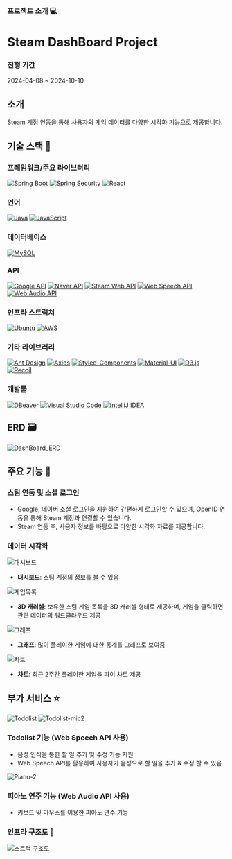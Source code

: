 ### 프로젝트 소개 :computer:

# Steam DashBoard Project

### 진행 기간
2024-04-08 ~ 2024-10-10

## 소개
Steam 계정 연동을 통해 사용자의 게임 데이터를 다양한 시각화 기능으로 제공합니다.

## 기술 스택 :hammer:

### 프레임워크/주요 라이브러리
[![Spring Boot](https://img.shields.io/badge/Spring%20Boot-6DB33F?style=for-the-badge&logo=Spring-Boot&logoColor=white)](https://spring.io/projects/spring-boot) 
[![Spring Security](https://img.shields.io/badge/Spring%20Security-6DB33F?style=for-the-badge&logo=Spring-Security&logoColor=white)](https://spring.io/projects/spring-security) 
[![React](https://img.shields.io/badge/React-61DAFB?style=for-the-badge&logo=React&logoColor=black)](https://reactjs.org/)


### 언어
[![Java](https://img.shields.io/badge/Java-808080?style=for-the-badge&logo=coffeescript&logoColor=white)](https://www.oracle.com/java/)
[![JavaScript](https://img.shields.io/badge/JavaScript-F7DF1E?style=for-the-badge&logo=JavaScript&logoColor=black)](https://developer.mozilla.org/en-US/docs/Web/JavaScript)


### 데이터베이스
[![MySQL](https://img.shields.io/badge/MySQL-4479A1?style=for-the-badge&logo=MySQL&logoColor=white)](https://www.mysql.com/) 


### API
[![Google API](https://img.shields.io/badge/Google%20API-4285F4?style=for-the-badge&logo=Google&logoColor=white)](https://developers.google.com/apis-explorer) 
[![Naver API](https://img.shields.io/badge/Naver%20API-03C75A?style=for-the-badge&logo=Naver&logoColor=white)](https://developers.naver.com/) 
[![Steam Web API](https://img.shields.io/badge/Steam%20API-000000?style=for-the-badge&logo=Steam&logoColor=white)](https://steamcommunity.com/dev) 
[![Web Speech API](https://img.shields.io/badge/Web%20Speech%20API-5B21B6?style=for-the-badge&logo=Google-Chrome&logoColor=white)](https://developer.mozilla.org/en-US/docs/Web/API/Web_Speech_API) 
[![Web Audio API](https://img.shields.io/badge/Web%20Audio%20API-8E44AD?style=for-the-badge&logo=Web-Audio&logoColor=white)](https://developer.mozilla.org/en-US/docs/Web/API/Web_Audio_API)

### 인프라 스트럭쳐

[![Ubuntu](https://img.shields.io/badge/Ubuntu-E95420?style=for-the-badge&logo=Ubuntu&logoColor=white)](https://ubuntu.com/) 
[![AWS](https://img.shields.io/badge/AWS-232F3E?style=for-the-badge&logo=Amazon-AWS&logoColor=white)](https://aws.amazon.com/)



### 기타 라이브러리
[![Ant Design](https://img.shields.io/badge/Ant%20Design-0170FE?style=for-the-badge&logo=Ant-Design&logoColor=white)](https://ant.design/) 
[![Axios](https://img.shields.io/badge/Axios-5A29E4?style=for-the-badge&logo=Axios&logoColor=white)](https://axios-http.com/) 
[![Styled-Components](https://img.shields.io/badge/Styled--Components-DB7093?style=for-the-badge&logo=styled-components&logoColor=white)](https://styled-components.com/) 
[![Material-UI](https://img.shields.io/badge/Material--UI-007FFF?style=for-the-badge&logo=mui&logoColor=white)](https://mui.com/) 
[![D3.js](https://img.shields.io/badge/D3.js-F9A03C?style=for-the-badge&logo=d3-dot-js&logoColor=white)](https://d3js.org/) 
[![Recoil](https://img.shields.io/badge/Recoil-3578E5?style=for-the-badge&logo=Recoil&logoColor=white)](https://recoiljs.org/)

### 개발툴
[![DBeaver](https://img.shields.io/badge/DBeaver-1B5B95?style=for-the-badge&logo=DBeaver&logoColor=white)](https://dbeaver.io/)
[![Visual Studio Code](https://img.shields.io/badge/Visual_Studio_Code-007ACC?style=for-the-badge&logo=visualstudiocode&logoColor=white)](https://code.visualstudio.com/)
[![IntelliJ IDEA](https://img.shields.io/badge/IntelliJ_IDEA-000000?style=for-the-badge&logo=intellij-idea&logoColor=white)](https://www.jetbrains.com/idea/)



## ERD :card_file_box:
![DashBoard_ERD](https://github.com/user-attachments/assets/936971b8-b18a-448f-90be-9241d0116325)


## 주요 기능 :star2:
### 스팀 연동 및 소셜 로그인
- Google, 네이버 소셜 로그인을 지원하여 간편하게 로그인할 수 있으며, OpenID 연동을 통해 Steam 계정과 연결할 수 있습니다.
- Steam 연동 후, 사용자 정보를 바탕으로 다양한 시각화 자료를 제공합니다.

### 데이터 시각화



![대시보드](https://github.com/user-attachments/assets/85f5a2e7-cfc4-4605-81c2-d6ff05745b78)
- **대시보드**: 스팀 계정의 정보를 볼 수 있음

  
 ![게임목록](https://github.com/user-attachments/assets/109b55a8-fc24-46d5-b5ee-631f3377051b)
- **3D 캐러셀**: 보유한 스팀 게임 목록을 3D 캐러셀 형태로 제공하며, 게임을 클릭하면 관련 데이터의 워드클라우드 제공

  
 ![그래프](https://github.com/user-attachments/assets/f4ca3675-a274-4f4b-aa66-29e56602f2ab)
- **그래프**: 많이 플레이한 게임에 대한 통계를 그래프로 보여줌

  
 ![차트](https://github.com/user-attachments/assets/741e922a-894e-4f4d-ba3b-21c51ac36bd1)
- **차트**: 최근 2주간 플레이한 게임을 파이 차트 제공


## 부가 서비스 :star:

![Todolist](https://github.com/user-attachments/assets/d8ad5bf2-1db4-464d-b53e-37e796838745)
![Todolist-mic2](https://github.com/user-attachments/assets/7318cec4-f241-4847-bdd1-e709534a168e)
### Todolist 기능 (Web Speech API 사용)
- 음성 인식을 통한 할 일 추가 및 수정 기능 지원
- Web Speech API를 활용하여 사용자가 음성으로 할 일을 추가 & 수정 할 수 있음

![Piano-2](https://github.com/user-attachments/assets/4106e73e-7f0b-40e6-8bb3-525f235a3e5c)
### 피아노 연주 기능 (Web Audio API 사용)
- 키보드 및 마우스를 이용한 피아노 연주 기능




### 인프라 구조도 :wrench:
![스트럭 구조도](https://github.com/user-attachments/assets/0b8c24bb-1bc8-4bd5-bb24-947fa9de356a)

